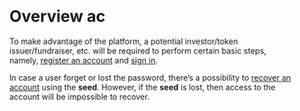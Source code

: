 # Overview ac

To make advantage of the platform, a potential investor/token issuer/fundraiser, etc. will be required to perform certain basic steps, namely, [register an account](registration.md) and [sign in](https://cryptofund.software/resources/product-guide/end-users/user-account/sign-in-sign-out/).

In case a user forget or lost the password, there’s a possibility to [recover an account](https://cryptofund.software/resources/product-guide/end-users/user-account/account-recovery/) using the **seed**. However, if the **seed** is lost, then access to the account will be impossible to recover.



